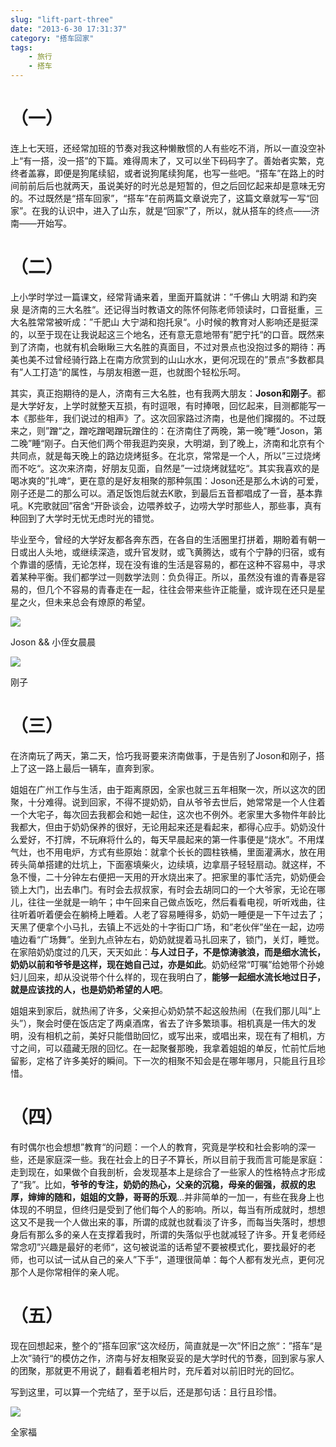 ```yaml
---
slug: "lift-part-three"
date: "2013-6-30 17:31:37"
category: "搭车回家"
tags:
    - 旅行
    - 搭车
---
```

[](#（一） "（一）")（一）
=================

连上七天班，还经常加班的节奏对我这种懒散惯的人有些吃不消，所以一直没空补上“有一搭，没一搭”的下篇。难得周末了，又可以坐下码码字了。善始者实繁，克终者盖寡，即便是狗尾续貂，或者说狗尾续狗尾，也写一些吧。“搭车”在路上的时间前前后后也就两天，虽说美好的时光总是短暂的，但之后回忆起来却是意味无穷的。不过既然是“搭车回家”，“搭车”在前两篇文章说完了，这篇文章就写一写“回家”。在我的认识中，进入了山东，就是“回家”了，所以，就从搭车的终点——济南——开始写。

[](#（二） "（二）")（二）
=================

上小学时学过一篇课文，经常背诵来着，里面开篇就讲：”千佛山 大明湖 和趵突泉 是济南的三大名胜“。还记得当时教语文的陈怀何陈老师领读时，口音挺重，三大名胜常常被听成：”千肥山 大宁湖和抱托泉“。小时候的教育对人影响还是挺深的，以至于现在让我说起这三个地名，还有意无意地带有”肥宁托“的口音。既然来到了济南，也就有机会瞅瞅三大名胜的真面目，不过对景点也没抱过多的期待：再美也美不过曾经骑行路上在南方欣赏到的山山水水，更何况现在的”景点“多数都具有”人工打造“的属性，与朋友相邀一逛，也就图个轻松乐呵。

其实，真正抱期待的是人，济南有三大名胜，也有我两大朋友：**Joson和刚子**。都是大学好友，上学时就整天互损，有时逗哏，有时捧哏，回忆起来，目测都能写一本《那些年，我们说过的相声》了。这次回家路过济南，也是他们撺掇的。不过既来之，则”蹭“之，蹭吃蹭喝蹭玩蹭住的：在济南住了两晚，第一晚”睡“Joson，第二晚”睡“刚子。白天他们两个带我逛趵突泉，大明湖，到了晚上，济南和北京有个共同点，就是每天晚上的路边烧烤挺多。在北京，常常是一个人，所以”三过烧烤而不吃“。这次来济南，好朋友见面，自然是”一过烧烤就猛吃“。其实我喜欢的是喝冰爽的”扎啤“，更在意的是好友相聚的那种氛围：Joson还是那么木讷的可爱，刚子还是二的那么可以。酒足饭饱后就去K歌，到最后五音都唱成了一音，基本靠吼。K完歌就回”宿舍“开卧谈会，边喂养蚊子，边唠大学时那些人，那些事，真有种回到了大学时无忧无虑时光的错觉。

毕业至今，曾经的大学好友都各奔东西，在各自的生活圈里打拼着，期盼着有朝一日或出人头地，或继续深造，或升官发财，或飞黄腾达，或有个宁静的归宿，或有个靠谱的感情，无论怎样，现在没有谁的生活是容易的，都在这种不容易中，寻求着某种平衡。我们都学过一则数学法则：负负得正。所以，虽然没有谁的青春是容易的，但几个不容易的青春走在一起，往往会带来些许正能量，或许现在还只是星星之火，但未来总会有燎原的希望。

![](http://7xo6wq.com1.z0.glb.clouddn.com/static/images/lift_3_1.jpg)

Joson && 小侄女晨晨

![](http://7xo6wq.com1.z0.glb.clouddn.com/static/images/lift_3_2.jpg)

刚子

[](#（三） "（三）")（三）
=================

在济南玩了两天，第二天，恰巧我哥要来济南做事，于是告别了Joson和刚子，搭上了这一路上最后一辆车，直奔到家。

姐姐在广州工作与生活，由于距离原因，全家也就三五年相聚一次，所以这次的团聚，十分难得。说到回家，不得不提奶奶，自从爷爷去世后，她常常是一个人住着一个大宅子，每次回去我都会和她一起住，这次也不例外。老家里大多物件年龄比我都大，但由于奶奶保养的很好，无论用起来还是看起来，都得心应手。奶奶没什么爱好，不打牌，不玩麻将什么的，每天早晨起来的第一件事便是“烧水”。不用煤气灶，也不用电炉，方式有些原始：就拿个长长的圆柱铁桶，里面灌满水，放在用砖头简单搭建的灶坑上，下面塞填柴火，边续填，边拿扇子轻轻扇动。就这样，不急不慢，二十分钟左右便把一天用的开水烧出来了。把家里的事忙活完，奶奶便会锁上大门，出去串门。有时会去叔叔家，有时会去胡同口的一个大爷家，无论在哪儿，往往一坐就是一晌午；中午回来自己做点饭吃，然后看看电视，听听戏曲，往往听着听着便会在躺椅上睡着。人老了容易睡得多，奶奶一睡便是一下午过去了；天黑了便拿个小马扎，去镇上不远处的十字街口广场，和”老伙伴”坐在一起，边唠嗑边看“广场舞”。坐到九点钟左右，奶奶就提着马扎回来了，锁门，关灯，睡觉。在家陪奶奶度过的几天，天天如此：**与人过日子，不是惊涛骇浪，而是细水流长，奶奶以前和爷爷是这样，现在她自己过，亦是如此**。奶奶经常“叮嘱”给她带个孙媳妇儿回来，却从没说带个什么样的，现在我明白了，**能够一起细水流长地过日子，就是应该找的人，也是奶奶希望的人吧**。

姐姐来到家后，就热闹了许多，父亲担心奶奶禁不起这般热闹（在我们那儿叫“上头”），聚会时便在饭店定了两桌酒席，省去了许多繁琐事。相机真是一伟大的发明，没有相机之前，美好只能借助回忆，或写出来，或唱出来，现在有了相机，方寸之间，可以蕴藏无限的回忆。在一起聚餐那晚，我拿着姐姐的单反，忙前忙后地留影，定格了许多美好的瞬间。下一次的相聚不知会是在哪年哪月，只能且行且珍惜。

[](#（四） "（四）")（四）
=================

有时偶尔也会想想”教育“的问题：一个人的教育，究竟是学校和社会影响的深一些，还是家庭深一些。我在社会上的日子不算长，所以目前于我而言可能是家庭：走到现在，如果做个自我剖析，会发现基本上是综合了一些家人的性格特点才形成了“我”。比如，**爷爷的专注，奶奶的热心，父亲的沉稳，母亲的倔强，叔叔的忠厚，婶婶的随和，姐姐的文静，哥哥的乐观**…并非简单的一加一，有些在我身上也体现的不明显，但终归是受到了他们每个人的影响。所以，每当有所成就时，想想这又不是我一个人做出来的事，所谓的成就也就看淡了许多，而每当失落时，想想身后有那么多的亲人在支撑着我时，所谓的失落似乎也就减轻了许多。开复老师经常念叨”兴趣是最好的老师“，这句被说滥的话希望不要被模式化，要找最好的老师，也可以试一试从自己的亲人”下手“，道理很简单：每个人都有发光点，更何况那个人是你常相伴的亲人呢。

[](#（五） "（五）")（五）
=================

现在回想起来，整个的”搭车回家“这次经历，简直就是一次”怀旧之旅“：”搭车“是上次”骑行“的模仿之作，济南与好友相聚妥妥的是大学时代的节奏，回到家与家人的团聚，那就更不用说了，翻看着老相片时，充斥着对以前旧时光的回忆。

写到这里，可以算一个完结了，至于以后，还是那句话：且行且珍惜。

![](http://7xo6wq.com1.z0.glb.clouddn.com/static/images/lift_3_3.jpg)

全家福